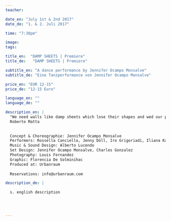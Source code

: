 ```yaml
---
teacher:

date_en: "July 1st & 2nd 2017"
date_de: "1. & 2. Juli 2017"

time: "7:30pm"

image: 
tags:

title_en:  "DAMP SHEETS | Premiere"
title_de:   "DAMP SHEETS | Premiere"

subtitle_en: "A dance performance by Jennifer Ocampo Monsalve"
subtitle_de: "Eine Tanzperformance von Jennifer Ocampo Monsalve"

price_en: "EUR 12-15"
price_de: "12-15 Euro"

language_en: ""
language_de: ""

description_en: |
  "We need walls like damp sheets which lose their shapes and wed our psychological fears...To find for each person those umbilical cords that put us in communication with other suns, objects of total freedom that would be like psychoanalytic mirrors."  
  Roberto Matta  
    
    
  Concept & Choreographie: Jennifer Ocampo Monsalve  
  Performers: Rossella Canciello, Jenny Döll, Iro Grigoriadi, Iliana Kalapotharakou, María Sánchez Alonso  
  Music & Sound Design: Alberto Lucendo  
  Set Design: Jennifer Ocampo Monsalve, Charles Gonzalez  
  Photography: Louis Fernandez  
  Graphic: Florencia De Solminihac  
  Produced at: Urbanraum 
  
  Reservations: info@urbanraum.com

description_de: |

  s. english description
  
  


---
```

